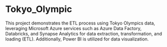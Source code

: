 # Tokyo_Olympic
This project demonstrates the ETL process using Tokyo Olympics data, leveraging Microsoft Azure services such as Azure Data Factory, Databricks, and Synapse Analytics for data extraction, transformation, and loading (ETL). Additionally, Power BI is utilized for data visualization.


